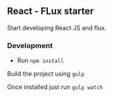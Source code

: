 ## React - FLux starter

Start developing React JS and flux.

### Development
* Run `npm install`

Build the project using `gulp`

Once installed just run `gulp watch`